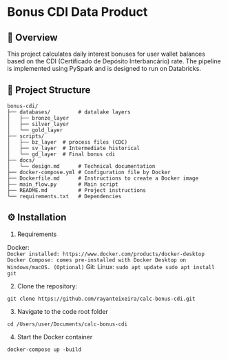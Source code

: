 # Bonus CDI Data Product

## 📌 Overview
This project calculates daily interest bonuses for user wallet balances based on the CDI (Certificado de Depósito Interbancário) rate. The pipeline is implemented using PySpark and is designed to run on Databricks.

## 🧱 Project Structure

```
bonus-cdi/
├── databases/         # datalake layers
│   ├── bronze_layer  
│   ├── silver_layer  
│   └── gold_layer
├── scripts/
│   ├── bz_layer  # process files (CDC)
│   ├── sv_layer  # Intermediate historical
│   └── gd_layer  # Final bonus cdi
├── docs/
│   └── design.md      # Technical documentation
├── docker-compose.yml # Configuration file by Docker
├── Dockerfile.md      # Instructions to create a Docker image
├── main_flow.py       # Main script
├── README.md          # Project instructions
└── requirements.txt   # Dependencies
```

## ⚙️ Installation

1. Requirements

Docker:   
    ```
    Docker installed: https://www.docker.com/products/docker-desktop 
    Docker Compose: comes pre-installed with Docker Desktop on Windows/macOS. (Optional)
    ```
Git:
    Linux:
      ```
      sudo apt update
      sudo apt install git
      ```

2. Clone the repository:
```
git clone https://github.com/rayanteixeira/calc-bonus-cdi.git
```

3. Navigate to the code root folder
```
cd /Users/user/Documents/calc-bonus-cdi
```

4. Start the Docker container
```
docker-compose up -build
```

